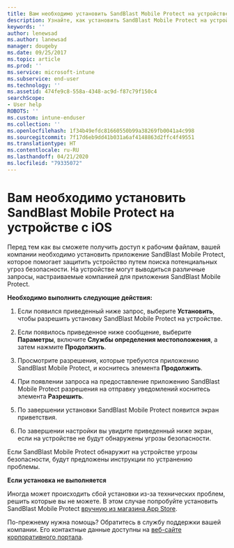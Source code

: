 ```yaml
---
title: Вам необходимо установить SandBlast Mobile Protect на устройстве с iOS | Документы Майкрософт
description: Узнайте, как установить SandBlast Mobile Protect на устройстве с iOS.
keywords: ''
author: lenewsad
ms.author: lanewsad
manager: dougeby
ms.date: 09/25/2017
ms.topic: article
ms.prod: ''
ms.service: microsoft-intune
ms.subservice: end-user
ms.technology: ''
ms.assetid: 474fe9c8-558a-4348-ac9d-f87c79f150c4
searchScope:
- User help
ROBOTS: ''
ms.custom: intune-enduser
ms.collection: ''
ms.openlocfilehash: 1f34b49efdc81660550b99a38269fb0041a4c998
ms.sourcegitcommit: 7f17d6eb9dd41b031a6af4148863d2ffc4f49551
ms.translationtype: HT
ms.contentlocale: ru-RU
ms.lasthandoff: 04/21/2020
ms.locfileid: "79335072"
---
```

# <a name="you-need-to-install-sandblast-mobile-protect-on-your-ios-device"></a>Вам необходимо установить SandBlast Mobile Protect на устройстве с iOS

Перед тем как вы сможете получить доступ к рабочим файлам, вашей компании необходимо установить приложение SandBlast Mobile Protect, которое помогает защитить устройство путем поиска потенциальных угроз безопасности. На устройстве могут выводиться различные запросы, настраиваемые компанией для приложения SandBlast Mobile Protect.

**Необходимо выполнить следующие действия:**

1. Если появился приведенный ниже запрос, выберите **Установить**, чтобы разрешить установку SandBlast Mobile Protect на устройстве.

2. Если появилось приведенное ниже сообщение, выберите **Параметры**, включите **Службы определения местоположения**, а затем нажмите **Продолжить**.

3. Просмотрите разрешения, которые требуются приложению SandBlast Mobile Protect, и коснитесь элемента **Продолжить**.

4. При появлении запроса на предоставление приложению SandBlast Mobile Protect разрешения на отправку уведомлений коснитесь элемента **Разрешить**.

5. По завершении установки SandBlast Mobile Protect появится экран приветствия.

6. По завершении настройки вы увидите приведенный ниже экран, если на устройстве не будут обнаружены угрозы безопасности.

Если SandBlast Mobile Protect обнаружит на устройстве угрозы безопасности, будут предложены инструкции по устранению проблемы.

**Если установка не выполняется**

Иногда может происходить сбой установки из-за технических проблем, решить которые вы не можете. В этом случае попробуйте установить SandBlast Mobile Protect [вручную из магазина App Store](https://itunes.apple.com/app/sandblast-mobile-protect/id1006390797).

По-прежнему нужна помощь? Обратитесь в службу поддержки вашей компании. Его контактные данные доступны на [веб-сайте корпоративного портала](https://go.microsoft.com/fwlink/?linkid=2010980).
